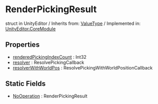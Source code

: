 # RenderPickingResult
struct in UnityEditor
 / Inherits from: <a href="https://docs.unity3d.com/6000.0/Documentation/ScriptReference/ValueType.html" target="_blank">ValueType</a> / Implemented in: <a href="https://docs.unity3d.com/6000.0/Documentation/ScriptReference/UnityEditor.CoreModule.html" target="_blank">UnityEditor.CoreModule</a>
## Properties
- <a href="https://docs.unity3d.com/6000.0/Documentation/ScriptReference/RenderPickingResult-renderedPickingIndexCount.html" target="_blank">renderedPickingIndexCount</a> : Int32
- <a href="https://docs.unity3d.com/6000.0/Documentation/ScriptReference/RenderPickingResult-resolver.html" target="_blank">resolver</a> : ResolvePickingCallback
- <a href="https://docs.unity3d.com/6000.0/Documentation/ScriptReference/RenderPickingResult-resolverWithWorldPos.html" target="_blank">resolverWithWorldPos</a> : ResolvePickingWithWorldPositionCallback
## Static Fields
- <a href="https://docs.unity3d.com/6000.0/Documentation/ScriptReference/RenderPickingResult-NoOperation.html" target="_blank">NoOperation</a> : RenderPickingResult
